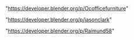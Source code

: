 "https://developer.blender.org/p/Ocofficefurniture"

"https://developer.blender.org/p/jasonclark"

"https://developer.blender.org/p/Raimund58"

 
